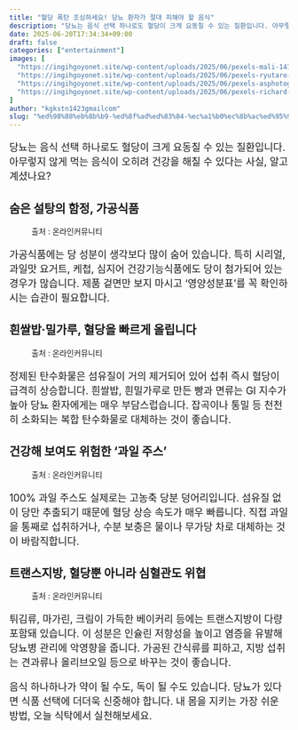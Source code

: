 ```yaml
---
title: "혈당 폭탄 조심하세요! 당뇨 환자가 절대 피해야 할 음식"
description: "당뇨는 음식 선택 하나로도 혈당이 크게 요동칠 수 있는 질환입니다. 아무렇지 않게 먹는 음식이 오히려 건강을 해칠 수 있다는 사실, 알고 계셨나요?"
date: 2025-06-20T17:34:34+09:00
draft: false
categories: ["entertainment"]
images: [
  "https://ingihgoyonet.site/wp-content/uploads/2025/06/pexels-mali-141815-1024x683.jpg"
  "https://ingihgoyonet.site/wp-content/uploads/2025/06/pexels-ryutaro-6249394-683x1024.jpg"
  "https://ingihgoyonet.site/wp-content/uploads/2025/06/pexels-asphotograpy-96620-1024x683.jpg"
  "https://ingihgoyonet.site/wp-content/uploads/2025/06/pexels-richard-l-2150581203-32603016-683x1024.jpg"
]
author: "kgkstn1423gmailcom"
slug: "%ed%98%88%eb%8b%b9-%ed%8f%ad%ed%83%84-%ec%a1%b0%ec%8b%ac%ed%95%98%ec%84%b8%ec%9a%94-%eb%8b%b9%eb%87%a8-%ed%99%98%ec%9e%90%ea%b0%80-%ec%a0%88%eb%8c%80-%ed%94%bc%ed%95%b4%ec%95%bc-%ed%95%a0"
---
```


<p style="font-size:18px">당뇨는 음식 선택 하나로도 혈당이 크게 요동칠 수 있는 질환입니다. 아무렇지 않게 먹는 음식이 오히려 건강을 해칠 수 있다는 사실, 알고 계셨나요?</p> <h2 >숨은 설탕의 함정, 가공식품</h2> <figure ><img src="https://ingihgoyonet.site/wp-content/uploads/2025/06/pexels-mali-141815-1024x683.jpg" alt="" style="aspect-ratio:16/9;object-fit:cover"/><figcaption >출처 : 온라인커뮤니티</figcaption></figure> <p style="font-size:18px">가공식품에는 당 성분이 생각보다 많이 숨어 있습니다. 특히 시리얼, 과일맛 요거트, 케첩, 심지어 건강기능식품에도 당이 첨가되어 있는 경우가 많습니다. 제품 겉면만 보지 마시고 ‘영양성분표’를 꼭 확인하시는 습관이 필요합니다.</p> <h2 >흰쌀밥·밀가루, 혈당을 빠르게 올립니다</h2> <figure ><img src="https://ingihgoyonet.site/wp-content/uploads/2025/06/pexels-ryutaro-6249394-683x1024.jpg" alt="" style="aspect-ratio:16/9;object-fit:cover"/><figcaption >출처 : 온라인커뮤니티</figcaption></figure> <p style="font-size:18px">정제된 탄수화물은 섬유질이 거의 제거되어 있어 섭취 즉시 혈당이 급격히 상승합니다. 흰쌀밥, 흰밀가루로 만든 빵과 면류는 GI 지수가 높아 당뇨 환자에게는 매우 부담스럽습니다. 잡곡이나 통밀 등 천천히 소화되는 복합 탄수화물로 대체하는 것이 좋습니다.</p> <h2 >건강해 보여도 위험한 ‘과일 주스’</h2> <figure ><img src="https://ingihgoyonet.site/wp-content/uploads/2025/06/pexels-asphotograpy-96620-1024x683.jpg" alt="" style="aspect-ratio:16/9;object-fit:cover"/><figcaption >출처 : 온라인커뮤니티</figcaption></figure> <p style="font-size:18px">100% 과일 주스도 실제로는 고농축 당분 덩어리입니다. 섬유질 없이 당만 추출되기 때문에 혈당 상승 속도가 매우 빠릅니다. 직접 과일을 통째로 섭취하거나, 수분 보충은 물이나 무가당 차로 대체하는 것이 바람직합니다.</p> <h2 >트랜스지방, 혈당뿐 아니라 심혈관도 위협</h2> <figure ><img src="https://ingihgoyonet.site/wp-content/uploads/2025/06/pexels-richard-l-2150581203-32603016-683x1024.jpg" alt="" style="aspect-ratio:16/9;object-fit:cover"/><figcaption >출처 : 온라인커뮤니티</figcaption></figure> <p style="font-size:18px">튀김류, 마가린, 크림이 가득한 베이커리 등에는 트랜스지방이 다량 포함돼 있습니다. 이 성분은 인슐린 저항성을 높이고 염증을 유발해 당뇨병 관리에 악영향을 줍니다. 가공된 간식류를 피하고, 지방 섭취는 견과류나 올리브오일 등으로 바꾸는 것이 좋습니다.</p> <p style="font-size:18px">음식 하나하나가 약이 될 수도, 독이 될 수도 있습니다. 당뇨가 있다면 식품 선택에 더더욱 신중해야 합니다. 내 몸을 지키는 가장 쉬운 방법, 오늘 식탁에서 실천해보세요.</p>